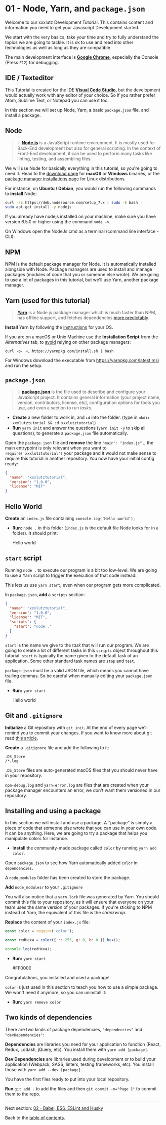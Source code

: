 # 01 - Node, Yarn, and `package.json`

Welcome to our xxxlutz Development Tutorial. This contains content and information you need to get your Javascript Development started.

We start with the very basics, take your time and try to fully understand the topics we are going to tackle. It is ok to use and read into other technologies as well as long as they are compatible.

The main development interface is **[Google Chrome](https://www.google.de/chrome/browser/desktop/index.html)**, especially the Console (Press `F12`) for debugging.

## IDE / Texteditor

This Tutorial is created for the IDE **[Visual Code Studio](https://code.visualstudio.com/)**, but the development would actually work with any editor of your choice. So if you rather prefer Atom, Sublime Text, or Notepad you can use it too.

In this section we will set up Node, Yarn, a basic `package.json` file, and install a package.

## Node

> 💡 **[Node.js](https://nodejs.org/)** is a JavaScript runtime environment. It is mostly used for Back-End development but also for general scripting. In the context of Front-End development, it can be used to perform many tasks like linting, testing, and assembling files.

We will use Node for basically everything in this tutorial, so you're going to need it. Head to the [download page](https://nodejs.org/en/download/current/) for **macOS** or **Windows** binaries, or the [package manager installations page](https://nodejs.org/en/download/package-manager/) for Linux distributions.

For instance, on **Ubuntu / Debian**, you would run the following commands to **install** Node:
```sh
curl -sL https://deb.nodesource.com/setup_7.x | sudo -E bash -
sudo apt-get install -y nodejs
```

If you already have nodejs installed on your machine, make sure you have version 6.5.0 or higher using the command `node -v`.

On Windows open the NodeJs cmd as a terminal (command line interface - CLI).

## NPM

NPM is the default package manager for Node. It is automatically installed alongside with Node. Package managers are used to install and manage packages (modules of code that you or someone else wrote). We are going to use a lot of packages in this tutorial, but we'll use Yarn, another package manager.

## Yarn (used for this tutorial)

> **[Yarn](https://yarnpkg.com/)** is a Node.js package manager which is much faster than NPM, has offline support, and fetches dependencies [more predictably](https://yarnpkg.com/en/docs/yarn-lock).

**Install** Yarn by following the [instructions](https://yarnpkg.com/en/docs/install) for your OS.

If you are on a macOS or Unix Machine use the **Installation Script** from the *Alternatives* tab, to [avoid](https://github.com/yarnpkg/yarn/issues/1505) relying on other package managers:

`curl -o- -L https://yarnpkg.com/install.sh | bash`

For Windows download the executable from https://yarnpkg.com/latest.msi and run the setup.

## `package.json`

> 💡 **[package.json](https://yarnpkg.com/en/docs/package-json)** is the file used to describe and configure your JavaScript project. It contains general information (your project name, version, contributors, license, etc), configuration options for tools you use, and even a section to run *tasks*.


- **Create** a new folder to work in, and `cd` into the folder. (type in `mkdir xxxlutztutorial && cd xxxlutztutorial`)
- **Run** `yarn init` and answer the questions (`yarn init -y` to skip all questions), to generate a `package.json` file automatically.

Open the `package.json` file and **remove** the line `"main": "index.js",`, the main entrypoint is only relevant when you want to `require('xxxlutztutorial')` your package and it would not make sense to require this tutorial in another repository. You now have your initial config ready:

```json
{
  "name": "xxxlutztutorial",
  "version": "1.0.0",
  "license": "MIT"
}
```

## Hello World

**Create** an `index.js` file containing `console.log('Hello world');`

* **Run:** `node .` in this folder (`index.js` is the default file Node looks for in a folder). It should print:

    Hello world


## `start` script

Running `node .` to execute our program is a bit too low-level. We are going to use a Yarn script to trigger the execution of that code instead.

This lets us use  `yarn start`, even when our program gets more complicated.

In `package.json`, **add** a `scripts` section:
```json
{
  "name": "xxxlutztutorial",
  "version": "1.0.0",
  "license": "MIT",
  "scripts": {
    "start": "node ."
  }
}
```

`start` is the name we give to the *task* that will run our program. We are going to create a lot of different tasks in this `scripts` object throughout this tutorial. `start` is typically the name given to the default task of an application. Some other standard task names are `stop` and `test`.

`package.json` must be a valid JSON file, which means you cannot have trailing commas. So be careful when manually editing your `package.json` file.

* **Run:** `yarn start`

    Hello world

## Git and `.gitignore`

**Initialize** a Git repository with `git init`. At the end of every page we'll remind you to commit your changes. If you want to know more about git read [this article](http://rogerdudler.github.io/git-guide/).

**Create** a `.gitignore` file and add the following to it:
```gitignore
.DS_Store
/*.log
```

`.DS_Store` files are auto-generated macOS files that you should never have in your repository.

`npm-debug.log` and `yarn-error.log` are files that are created when your package manager encounters an error, we don't want them versioned in our repository.

## Installing and using a package

In this section we will install and use a package. A "package" is simply a piece of code that someone else wrote that you can use in your own code. It can be anything. Here, we are going to try a package that helps you manipulate colors for instance.

- **Install** the community-made package called `color` by running `yarn add color`.

Open `package.json` to see how Yarn automatically added `color` in  `dependencies`.

A `node_modules` folder has been created to store the package.

**Add** `node_modules/` to your `.gitignore`

You will also notice that a `yarn.lock` file was generated by Yarn. You should commit this file to your repository, as it will ensure that everyone on your team uses the same version of your packages. If you're sticking to NPM instead of Yarn, the equivalent of this file is the *shrinkwrap*.

**Replace** the content of your `index.js` file:
```js
const color = require('color');

const redHexa = color({ r: 255, g: 0, b: 0 }).hex();

console.log(redHexa);
```

* **Run:** `yarn start`

    #FF0000

Congratulations, you installed and used a package!

`color` is just used in this section to teach you how to use a simple package. We won't need it anymore, so you can uninstall it:

* **Run:** `yarn remove color`

## Two kinds of dependencies

There are two kinds of package dependencies, `"dependencies"` and `"devDependencies"`:

**Dependencies** are libraries you need for your application to function (React, Redux, Lodash, jQuery, etc). You install them with `yarn add [package]`.

**Dev Dependencies** are libraries used during development or to build your application (Webpack, SASS, linters, testing frameworks, etc). You install those with `yarn add --dev [package]`.

You have the first files ready to put into your local repository.

**Run** `git add .`
to add the files and then
`git commit -m="Page 1"`
to commit them to the repo.

---


Next section: [02 - Babel, ES6, ESLint and Husky](https://github.com/XXXLutz/techstack-tutorial/blob/master/02-babel-es6-eslint-husky/Readme.md)

Back to the [table of contents](https://github.com/XXXLutz/techstack-tutorial/blob/master/Readme.md).
